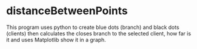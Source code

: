 # distanceBetweenPoints
This program uses python to create blue dots (branch) and black dots (clients) then calculates the closes branch to the selected client, how far is it and uses Matplotlib show it in a graph.
